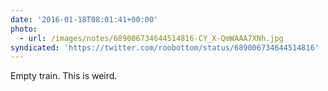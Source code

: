 ```yaml
---
date: '2016-01-18T08:01:41+00:00'
photo:
  - url: /images/notes/689006734644514816-CY_X-QmWAAA7XNh.jpg
syndicated: 'https://twitter.com/roobottom/status/689006734644514816'
---
```

Empty train. This is weird. 
